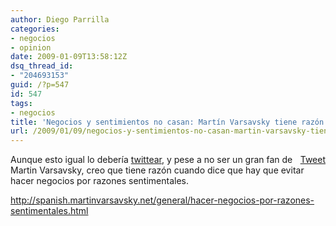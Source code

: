 ```yaml
---
author: Diego Parrilla
categories:
- negocios
- opinion
date: 2009-01-09T13:58:12Z
dsq_thread_id:
- "204693153"
guid: /?p=547
id: 547
tags:
- negocios
title: 'Negocios y sentimientos no casan: Martín Varsavsky tiene razón'
url: /2009/01/09/negocios-y-sentimientos-no-casan-martin-varsavsky-tiene-razon/
---
```


<div style="float: right; margin-left: 10px;">
  <a href="https://twitter.com/share" class="twitter-share-button" data-via="nubeblog" data-hashtags="negocios" data-count="vertical" data-url="/2009/01/09/negocios-y-sentimientos-no-casan-martin-varsavsky-tiene-razon/">Tweet</a>
</div>

Aunque esto igual lo debería [twittear](http://twitter.com/nubeblog), y pese a no ser un gran fan de Martin Varsavsky, creo que tiene razón cuando dice que hay que evitar hacer negocios por razones sentimentales.

<http://spanish.martinvarsavsky.net/general/hacer-negocios-por-razones-sentimentales.html>

